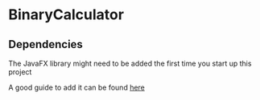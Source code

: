 # BinaryCalculator

## Dependencies
The JavaFX library might need to be added the first time you start up this project

A good guide to add it can be found [here](https://www.jetbrains.com/help/idea/javafx.html#add-javafx-lib)